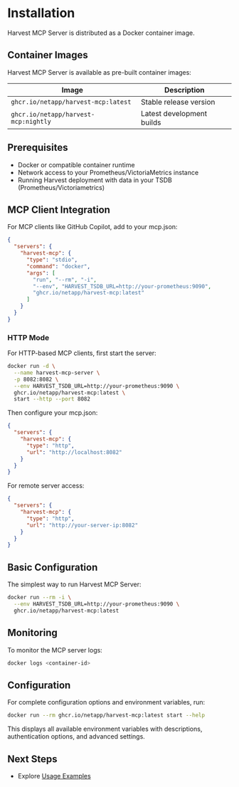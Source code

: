# Installation

Harvest MCP Server is distributed as a Docker container image.

## Container Images

Harvest MCP Server is available as pre-built container images:

| Image | Description |
|-------|-------------|
| `ghcr.io/netapp/harvest-mcp:latest` | Stable release version |
| `ghcr.io/netapp/harvest-mcp:nightly` | Latest development builds |

## Prerequisites

- Docker or compatible container runtime
- Network access to your Prometheus/VictoriaMetrics instance
- Running Harvest deployment with data in your TSDB (Prometheus/Victoriametrics)

## MCP Client Integration

For MCP clients like GitHub Copilot, add to your mcp.json:

```json
{
  "servers": {
    "harvest-mcp": {
      "type": "stdio",
      "command": "docker",
      "args": [
        "run", "--rm", "-i",
        "--env", "HARVEST_TSDB_URL=http://your-prometheus:9090",
        "ghcr.io/netapp/harvest-mcp:latest"
      ]
    }
  }
}
```

### HTTP Mode

For HTTP-based MCP clients, first start the server:

```bash
docker run -d \
  --name harvest-mcp-server \
  -p 8082:8082 \
  --env HARVEST_TSDB_URL=http://your-prometheus:9090 \
  ghcr.io/netapp/harvest-mcp:latest \
  start --http --port 8082
```

Then configure your mcp.json:

```json
{
  "servers": {
    "harvest-mcp": {
      "type": "http",
      "url": "http://localhost:8082"
    }
  }
}
```

For remote server access:

```json
{
  "servers": {
    "harvest-mcp": {
      "type": "http",
      "url": "http://your-server-ip:8082"
    }
  }
}
```

## Basic Configuration

The simplest way to run Harvest MCP Server:

```bash
docker run --rm -i \
  --env HARVEST_TSDB_URL=http://your-prometheus:9090 \
  ghcr.io/netapp/harvest-mcp:latest
```


## Monitoring

To monitor the MCP server logs:

```bash
docker logs <container-id>
```

## Configuration

For complete configuration options and environment variables, run:

```bash
docker run --rm ghcr.io/netapp/harvest-mcp:latest start --help
```

This displays all available environment variables with descriptions, authentication options, and advanced settings.

## Next Steps

- Explore [Usage Examples](examples.md)
